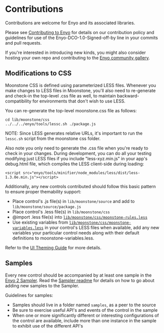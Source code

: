 # Contributions

Contributions are welcome for Enyo and its associated libraries.

Please see [Contributing to Enyo](http://enyojs.com/community/contribute/) for details
on our contribution policy and guidelines for use of the Enyo-DCO-1.0-Signed-off-by
line in your commits and pull requests.

If you're interested in introducing new kinds, you might also consider hosting your own repo
and contributing to the [Enyo community gallery](http://enyojs.com/gallery).

## Modifications to CSS

Moonstone CSS is defined using parameterized LESS files.  Whenever you make changes to LESS files in Moonstone, you'll also need to re-generate and check-in the top-level .css file as well, to maintain backward-compatibility for environments that don't wish to use LESS.

You can re-generate the top-level moonstone.css file as follows:

    cd lib/moonstone/css
    ../../../enyo/tools/lessc.sh ./package.js

NOTE: Since LESS generates relative URLs, it's important to run the `lessc.sh` script from the moonstone css folder.

Also note you only need to generate the .css file when you're ready to check in your changes.  During development, you can do all your testing modifying just LESS files if you include "less-xyz.min.js" in your app's debug.html file, which compiles the LESS client-side during loading:

    <script src="enyo/tools/minifier/node_modules/less/dist/less-1.3.0e.min.js"></script>
    
Additionally, any new controls contributed should follow this basic pattern to ensure proper themability support:

* Place control's .js file(s) in `lib/moonstone/source` and add to `lib/moonstone/source/package.js`
* Place control's .less file(s) in `lib/moonstone/css`
* @import .less file(s) into [`lib/moonstone/css/moonstone-rules.less`](https://github.com/enyojs/moonstone/blob/master/css/moonstone-rules.less)
* Use existing variables from [`lib/moonstone/css/moonstone-variables.less`](https://github.com/enyojs/moonstone/blob/master/css/moonstone-variables.less) in your control's LESS files when available, add any new variables your particular control needs along with their default definitions to moonstone-variables.less.

Refer to the [UI Theming Guide](https://github.com/enyojs/enyo/wiki/UI-Theming) for more details.

## Samples

Every new control should be accompanied by at least one sample in the [Enyo 2 Sampler](http://enyojs.com/sampler).  Read the [Sampler readme](https://github.com/enyojs/sampler) for details on how to go about adding new samples to the Sampler.  

Guidelines for samples:

* Samples should live in a folder named `samples`, as a peer to the source
* Be sure to exercise useful API's and events of the control in the sample
* When one or more significantly different or interesting configurations of the control are available, include more than one instance in the sample to exhibit use of the different API's
